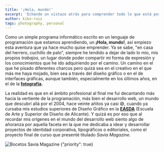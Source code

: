 ```yaml
---
title: '¡Hola, mundo!'
excerpt: 'Echando un vistazo atrás para comprender todo lo que está por venir.'
author: kiko-ruiz
tags: photography, personal
---
```


Como un simple programa informático escrito en un lenguaje de programación que estamos aprendiendo, un **¡Hola, mundo!**, así empiezo esta aventura que ya hace mucho quise emprender. Ya se sabe, "en casa del herrero, cuchillo de palo", siempre he tendido a dejar de lado lo mío, mis propios _trabajos_, un lugar donde poder compartir mi forma de expresión y los conocimientos que he ido adquiriendo por el camino. Un camino en el que he pisado diferentes charcos pero quizá sea en el creativo en el que más me haya mojado, bien sea a través del diseño gráfico o en el de interfaces gráficas, aunque también, especialmente en los últimos años, en el de la **[fotografía](/galeria).**

La realidad es que en el ámbito profesional al final me fui decantando más hacia la vertiente de la programación, más bien el desarrollo web, un mundo que descubrí allá por el 2004, hace veinte añitos ya casi 😅, cuando ya cursaba mis estudios superiores de Diseño Gráfico en la **[EASDA](https://easda.es/)** (Escuela de Arte y Superior de Diseño de Alicante). Y quizá es por eso que al recordar mis orígenes en el mundo del desarrollo web siento algo de añoranza por aquella faceta en la que me dedicaba a idear y desarrollar proyectos de identidad corporativa, tipográficos o editoriales, como el proyecto final de curso que presenté titulado _Savia Magazine_.

![Bocetos Savia Magazine {"priority": true}](/blog/2023-03-23_hola-mundo_bocetos-savia-magazine.jpg)
